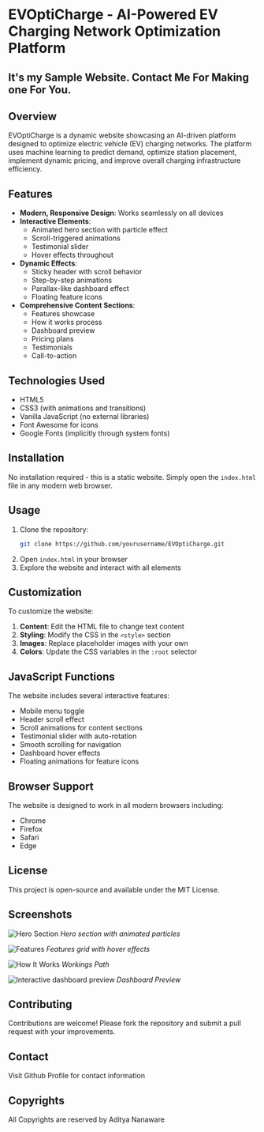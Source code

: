 # EVOptiCharge - AI-Powered EV Charging Network Optimization Platform

## It's my Sample Website. Contact Me For Making one For You.

## Overview

EVOptiCharge is a dynamic website showcasing an AI-driven platform designed to optimize electric vehicle (EV) charging networks. The platform uses machine learning to predict demand, optimize station placement, implement dynamic pricing, and improve overall charging infrastructure efficiency.

## Features

- **Modern, Responsive Design**: Works seamlessly on all devices
- **Interactive Elements**: 
  - Animated hero section with particle effect
  - Scroll-triggered animations
  - Testimonial slider
  - Hover effects throughout
- **Dynamic Effects**:
  - Sticky header with scroll behavior
  - Step-by-step animations
  - Parallax-like dashboard effect
  - Floating feature icons
- **Comprehensive Content Sections**:
  - Features showcase
  - How it works process
  - Dashboard preview
  - Pricing plans
  - Testimonials
  - Call-to-action

## Technologies Used

- HTML5
- CSS3 (with animations and transitions)
- Vanilla JavaScript (no external libraries)
- Font Awesome for icons
- Google Fonts (implicitly through system fonts)

## Installation

No installation required - this is a static website. Simply open the `index.html` file in any modern web browser.

## Usage

1. Clone the repository:
   ```bash
   git clone https://github.com/yourusername/EVOptiCharge.git
   ```
2. Open `index.html` in your browser
3. Explore the website and interact with all elements

## Customization

To customize the website:

1. **Content**: Edit the HTML file to change text content
2. **Styling**: Modify the CSS in the `<style>` section
3. **Images**: Replace placeholder images with your own
4. **Colors**: Update the CSS variables in the `:root` selector

## JavaScript Functions

The website includes several interactive features:

- Mobile menu toggle
- Header scroll effect
- Scroll animations for content sections
- Testimonial slider with auto-rotation
- Smooth scrolling for navigation
- Dashboard hover effects
- Floating animations for feature icons

## Browser Support

The website is designed to work in all modern browsers including:
- Chrome
- Firefox
- Safari
- Edge

## License

This project is open-source and available under the MIT License.

## Screenshots

![Hero Section](https://github.com/user-attachments/assets/b68b6a62-2c22-4ffd-8a4f-56f662156560)
*Hero section with animated particles*

![Features](https://github.com/user-attachments/assets/d2e7eb8d-a3fa-401e-ad51-6a085d5cdf59)
*Features grid with hover effects*

![How It Works](https://github.com/user-attachments/assets/b5338235-80f1-490c-be49-de5d0d6f0c1d)
*Workings Path*

![Interactive dashboard preview](https://images.unsplash.com/photo-1551288049-bebda4e38f71?ixlib=rb-4.0.3&ixid=M3wxMjA3fDB8MHxwaG90by1wYWdlfHx8fGVufDB8fHx8fA==&auto=format&fit=crop&w=1470&q=80)
*Dashboard Preview*

## Contributing

Contributions are welcome! Please fork the repository and submit a pull request with your improvements.

## Contact
Visit Github Profile for contact information

## Copyrights
All Copyrights are reserved by Aditya Nanaware
